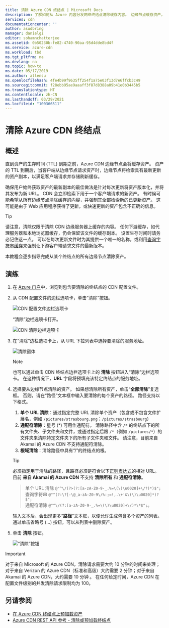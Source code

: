 ```yaml
---
title: 清除 Azure CDN 终结点 | Microsoft Docs
description: 了解如何从 Azure 内容分发网络终结点清除缓存内容。 边缘节点缓存资产，直到其生存时间到期。
services: cdn
documentationcenter: ''
author: asudbring
manager: danielgi
editor: sohamnchatterjee
ms.assetid: 0b50230b-fe82-4740-90aa-95d4dde8bd4f
ms.service: azure-cdn
ms.workload: tbd
ms.tgt_pltfrm: na
ms.devlang: na
ms.topic: how-to
ms.date: 05/17/2019
ms.author: allensu
ms.openlocfilehash: 4fe4b99f9635ff254f1a75e03f13d7e6ffcb3c49
ms.sourcegitcommit: f28ebb95ae9aaaff3f87d8388a09b41e0b3445b5
ms.translationtype: HT
ms.contentlocale: zh-CN
ms.lasthandoff: 03/29/2021
ms.locfileid: "100366511"
---
```

# <a name="purge-an-azure-cdn-endpoint"></a>清除 Azure CDN 终结点
## <a name="overview"></a>概述
直到资产的生存时间 (TTL) 到期之前，Azure CDN 边缘节点会将缓存资产。  资产的 TTL 到期后，当客户端从边缘节点请求资产时，边缘节点将检索具有最新更新的资产副本，以满足客户端请求并存储刷新缓存。

确保用户始终获取资产的最新副本的最佳做法是针对每次更新将资产版本化，并将其发布为新 URL。  CDN 会立即检索下用于一个客户端请求的新资产。  有时候可能希望从所有边缘节点清除缓存的内容，并强制其全部检索新的已更新资产。  这可能是由于 Web 应用程序获得了更新，或快速更新的资产包含不正确的信息。

> [!TIP]
> 请注意，清除仅限于清除 CDN 边缘服务器上缓存的内容。  任何下游缓存，如代理服务器和本地浏览器缓存，仍会保留该文件的缓存副本。  设置生存时间时请务必记住这一点。  可以在每次更新文件时为其提供一个唯一的名称，或利用[查询字符串缓存](cdn-query-string.md)来强制让下游客户端请求文件的最新版本。  
> 
> 

本教程会逐步指导完成从某个终结点的所有边缘节点清除资产。

## <a name="walkthrough"></a>演练
1. 在 [Azure 门户](https://portal.azure.com)中，浏览到包含要清除的终结点的 CDN 配置文件。
2. 从 CDN 配置文件的边栏选项卡，单击“清除”按钮。
   
    ![CDN 配置文件边栏选项卡](./media/cdn-purge-endpoint/cdn-profile-blade.png)
   
    “清除”边栏选项卡打开。
   
    ![CDN 清除边栏选项卡](./media/cdn-purge-endpoint/cdn-purge-blade.png)
3. 在“清除”边栏选项卡上，从 URL 下拉列表中选择要清除的服务地址。
   
    ![清除窗体](./media/cdn-purge-endpoint/cdn-purge-form.png)
   
   > [!NOTE]
   > 也可以通过单击 CDN 终结点边栏选项卡上的 **清除** 按钮进入“清除”边栏选项卡。  在这种情况下，**URL** 字段将预填充该特定终结点的服务地址。
   > 
   > 
4. 选择要从边缘节点清除的资产。  如果想清除所有资产，单击“**全部清除**”复选框。  否则，请在“路径”文本框中输入要清除的每个资产的路径。 路径支持以下格式。
    1. **单个 URL 清除**：通过指定完整 URL 清除单个资产（包含或不包含文件扩展名，例如 `/pictures/strasbourg.png`；`/pictures/strasbourg`）
    2. **通配符清除**：星号 (\*) 可用作通配符。 清除路径中含 `/*` 的终结点下的所有文件夹、子文件夹和文件，或通过指定后跟 `/*`（例如 `/pictures/*`）的文件夹来清除特定文件夹下的所有子文件夹和文件。  请注意，目前来自 Akamai 的 Azure CDN 不支持通配符清除。 
    3. **根域清除**：清除路径中具有“/”的终结点的根。
   
   > [!TIP]
   > 必须指定用于清除的路径，且路径必须是符合以下[正则表达式](/dotnet/standard/base-types/regular-expression-language-quick-reference)的相对 URL。 目前 **来自 Akamai 的 Azure CDN** 不支持 **清除所有** 和 **通配符清除**。
   > > 单个 URL 清除 `@"^\/(?>(?:[a-zA-Z0-9-_.%=\(\)\u0020]+\/?)*)$";`  
   > > 查询字符串 `@"^(?:\?[-\@_a-zA-Z0-9\/%:;=!,.\+'&\(\)\u0020]*)?$";`  
   > > 通配符清除 `@"^\/(?:[a-zA-Z0-9-_.%=\(\)\u0020]+\/)*\*$";`。 
   > 
   > 输入文本后，会出现更多“**路径**”文本框，以便允许生成包含多个资产的列表。  通过单击省略号 (...) 按钮，可以从列表中删除资产。
   > 
5. 单击 **清除** 按钮。
   
    ![“清除”按钮](./media/cdn-purge-endpoint/cdn-purge-button.png)

> [!IMPORTANT]
> 对于来自 Microsoft 的 Azure CDN，清除请求需要大约 10 分钟的时间来处理；对于来自 Verizon 的 Azure CDN（标准和高级）大约需要 2 分钟；对于来自 Akamai 的 Azure CDN，大约需要 10 分钟  。  在任何给定时间，Azure CDN 在配置文件级别的并发清除请求限制均为 100。 
> 
> 

## <a name="see-also"></a>另请参阅
* [在 Azure CDN 终结点上预加载资产](cdn-preload-endpoint.md)
* [Azure CDN REST API 参考 - 清除或预加载终结点](/rest/api/cdn/cdn/endpoints)

